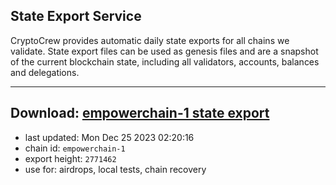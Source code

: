 ## State Export Service
CryptoCrew provides automatic daily state exports for all chains we validate. State export files can be used as genesis files and are a snapshot of the current blockchain state, including all validators, accounts, balances and delegations.

---
**Download: [empowerchain-1 state export](https://dl.ccvalidators.com/SERVICE/empowerchain/empowerchain-1_export_2771462.json)**
---

- last updated: Mon Dec 25 2023 02:20:16
- chain id: `empowerchain-1`
- export height: `2771462`
- use for: airdrops, local tests, chain recovery

